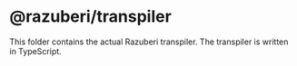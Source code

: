 # @razuberi/transpiler

This folder contains the actual Razuberi transpiler. The transpiler is written in TypeScript.
